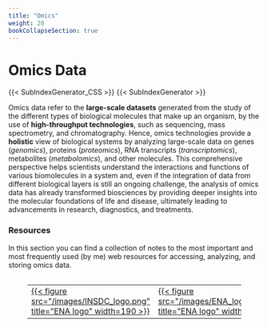 ```yaml
---
title: "Omics"
weight: 20
bookCollapseSection: true
---
```


# Omics Data

{{< SubIndexGenerator_CSS >}}
{{< SubIndexGenerator >}}

Omics data refer to the __large-scale datasets__ generated from the study of the
different types of biological molecules that make up an organism, by the use of
__high-throughput technologies__, such as sequencing, mass spectrometry, and
chromatography. Hence, omics technologies provide a __holistic__ view of
biological systems by analyzing large-scale data on genes (_genomics_), proteins
(_proteomics_), RNA transcripts (_transcriptomics_), metabolites
(_metabolomics_), and other molecules. This comprehensive perspective helps
scientists understand the interactions and functions of various biomolecules in
a system and, even if the integration of data from different biological layers
is still an ongoing challenge, the analysis of omics data has already
transformed biosciences by providing deeper insights into the molecular
foundations of life and disease, ultimately leading to advancements in research,
diagnostics, and treatments.

### Resources
In this section you can find a collection of notes to the most important and
most frequently used (by me) web resources for accessing, analyzing, and storing
omics data.

<br>
<div style="text-align: center;">
<table style="border-collapse: collapse; width: 85%; margin: auto; border: 0;">
    <colgroup>
        <col style="width: 300px;">
        <col style="width: 300px;">
    </colgroup>
    <tr>
        <td style="border: 0;">
            <a href="INSDC/">
                {{< figure src="/images/INSDC_logo.png" title="ENA logo" width=190 >}}
            </a>
        </td>
        <td style="border: 0;">
            <a href="ENA/">
                {{< figure src="/images/ENA_logo_crop.png" title="ENA logo" width=300 >}}
            </a>
        </td>
    </tr>
    <!-- Add more rows (<tr>) as needed -->
</table>
</div>
<br>
